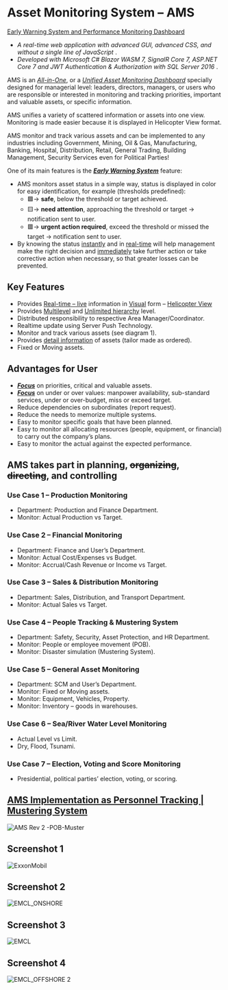 # Asset Monitoring System – AMS

[Early Warning System and Performance Monitoring Dashboard]()

* _A real-time web application with advanced GUI, advanced CSS, and without a single line of JavaScript_ .
* _Developed with Microsoft C# Blazor WASM 7, SignalR Core 7, ASP.NET Core 7 and JWT Authentication & Authorization with SQL Server 2016_ .

AMS is an [*All-in-One*](), or a [*Unified Asset Monitoring Dashboard*]() specially designed for managerial level: leaders, directors, managers, or users who are responsible or interested in monitoring and tracking priorities, important and valuable assets, or specific information.

AMS unifies a variety of scattered information or assets into one view. Monitoring is made easier because it is displayed in Helicopter View format.

AMS monitor and track various assets and can be implemented to any industries including Government, Mining, Oil & Gas, Manufacturing, Banking, Hospital, Distribution, Retail, General Trading, Building Management, Security Services even for Political Parties!

One of its main features is the [**_Early Warning System_**]() feature:

* AMS monitors asset status in a simple way, status is displayed in color for easy identification, for example (thresholds predefined):
  * 🟩→ **safe**, below the threshold or target achieved.
  * 🟨→ **need attention**, approaching the threshold or target → notification sent to user.
  * 🟥→ **urgent action required**, exceed the threshold or missed the target → notification sent to user.
* By knowing the status [instantly]() and in [real-time]() will help management make the right decision and [immediately]() take further action or take corrective action when necessary, so that greater losses can be prevented.

## Key Features
* Provides [Real-time – live]() information in [Visual]() form – [Helicopter View]()
* Provides [Multilevel]() and [Unlimited hierarchy]() level.
* Distributed responsibility to respective Area Manager/Coordinator.
* Realtime update using Server Push Technology.
* Monitor and track various assets (see diagram 1).
* Provides [detail information]() of assets (tailor made as ordered).
* Fixed or Moving assets.

## Advantages for User
* [**_Focus_**]() on priorities, critical and valuable assets.
* [**_Focus_**]() on under or over values: manpower availability, sub-standard services, under or over-budget, miss or exceed target.
* Reduce dependencies on subordinates (report request).
* Reduce the needs to memorize multiple systems.
* Easy to monitor specific goals that have been planned.
* Easy to monitor all allocating resources (people, equipment, or financial) to carry out the company’s plans.
* Easy to monitor the actual against the expected performance.
 
## AMS takes part in planning, ~~organizing~~, ~~directing~~, and controlling

### Use Case 1 – Production Monitoring
* Department: Production and Finance Department.
* Monitor: Actual Production vs Target.

### Use Case 2 – Financial Monitoring
* Department: Finance and User’s Department.
* Monitor: Actual Cost/Expenses vs Budget.
* Monitor: Accrual/Cash Revenue or Income vs Target.

### Use Case 3 – Sales & Distribution Monitoring
* Department: Sales, Distribution, and Transport Department.
* Monitor: Actual Sales vs Target.

### Use Case 4 – People Tracking & Mustering System
* Department: Safety, Security, Asset Protection, and HR Department.
* Monitor: People or employee movement (POB).
* Monitor: Disaster simulation (Mustering System).

### Use Case 5 – General Asset Monitoring
* Department: SCM and User’s Department.
* Monitor: Fixed or Moving assets.
* Monitor: Equipment, Vehicles, Property.
* Monitor: Inventory – goods in warehouses.

### Use Case 6 – Sea/River Water Level Monitoring
* Actual Level vs Limit.
* Dry, Flood, Tsunami.

### Use Case 7 – Election, Voting and Score Monitoring
* Presidential, political parties’ election, voting, or scoring.

## [AMS Implementation as Personnel Tracking | Mustering System]()
![AMS Rev 2 -POB-Muster](https://user-images.githubusercontent.com/22849660/226150630-5207dbc6-11ee-4027-9f19-508615057455.png)

## Screenshot 1
![ExxonMobil](https://user-images.githubusercontent.com/22849660/226149572-e05207be-79be-4109-b9aa-0c37041d9579.png)

## Screenshot 2
![EMCL_ONSHORE](https://user-images.githubusercontent.com/22849660/226149576-8f260c13-b82f-4ec9-987c-bad7120df468.png)

## Screenshot 3
![EMCL](https://user-images.githubusercontent.com/22849660/226149584-e79e2e03-ac60-4a46-843f-d94f43f03f07.png)

## Screenshot 4
![EMCL_OFFSHORE 2](https://user-images.githubusercontent.com/22849660/226150026-ac400b75-096a-401c-8a1f-46bfd7c9b068.png)

